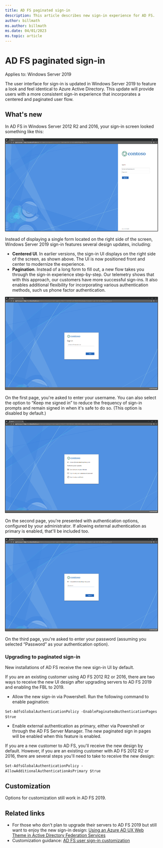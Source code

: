 ```yaml
---
title: AD FS paginated sign-in
description: This article describes new sign-in experience for AD FS.
author: billmath
ms.author: billmath
ms.date: 04/01/2023
ms.topic: article
---
```

# AD FS paginated sign-in

Applies to: Windows Server 2019

The user interface for sign-in is updated in Windows Server 2019 to feature a look and feel identical to Azure Active Directory. This update will provide users with a more consistent sign-in experience that incorporates a centered and paginated user flow.

## What's new

In AD FS in Windows Server 2012 R2 and 2016, your sign-in screen looked something like this:

![Screenshot of the old Sign in screen.](media/AD-FS-paginated-sign-in/signin1.png)

Instead of displaying a single form located on the right side of the screen, Windows Server 2019 sign-in features several design updates, including:

- **Centered UI**. In earlier versions, the sign-in UI displays on the right side of the screen, as shown above. The UI is now positioned front and center to modernize the experience.
- **Pagination**. Instead of a long form to fill out, a new flow takes you through the sign-in experience step-by-step. Our telemetry shows that with this approach, our customers have more successful sign-ins. It also enables additional flexibility for incorporating various authentication methods, such us phone factor authentication.

![Screenshot of the new Sign in screen.](media/AD-FS-paginated-sign-in/signin2.png)

On the first page, you're asked to enter your username. You can also select the option to “Keep me signed in” to reduce the frequency of sign-in prompts and remain signed in when it's safe to do so. (This option is disabled by default.)

![Screenshot of the first page of the new Sign in screen.](media/AD-FS-paginated-sign-in/signin3.png)

On the second page, you're presented with authentication options, configured by your administrator. If allowing external authentication as primary is enabled, that'll be included too.

![Screenshot of the second page of the new Sign in screen.](media/AD-FS-paginated-sign-in/signin4.png)

On the third page, you're asked to enter your password (assuming you selected “Password” as your authentication option).

### Upgrading to paginated sign-in

New installations of AD FS receive the new sign-in UI by default.

If you are an existing customer using AD FS 2012 R2 or 2016, there are two ways to receive the new UI design after upgrading servers to AD FS 2019 and enabling the FBL to 2019.

- Allow the new sign-in via Powershell. Run the following command to enable pagination:

 ``Set-AdfsGlobalAuthenticationPolicy -EnablePaginatedAuthenticationPages $true``

 - Enable external authentication as primary, either via Powershell or through the AD FS Server Manager. The new paginated sign in pages will be enabled when this feature is enabled.

If you are a new customer to AD FS, you'll receive the new design by default. However, if you are an existing customer with AD FS 2012 R2 or 2016, there are several steps you'll need to take to receive the new design:

``Set-AdfsGlobalAuthenticationPolicy -AllowAdditionalAuthenticationAsPrimary $true``

## Customization

Options for customization still work in AD FS 2019.

## Related links

- For those who don't plan to upgrade their servers to AD FS 2019 but still want to enjoy the new sign-in design: [Using an Azure AD UX Web Theme in Active Directory Federation Services](azure-ux-web-theme-in-ad-fs.md)
- Customization guidance: [AD FS user sign-in customization](ad-fs-user-sign-in-customization.md)
